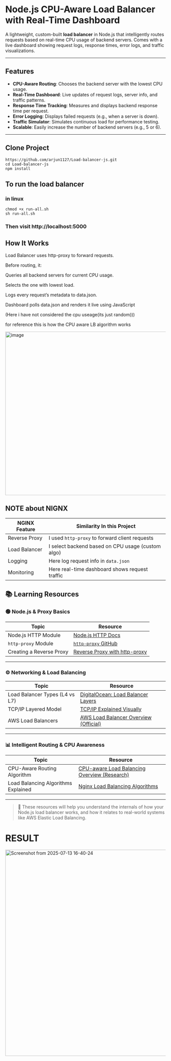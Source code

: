 #  Node.js CPU-Aware Load Balancer with Real-Time Dashboard

A lightweight, custom-built **load balancer** in Node.js that intelligently routes requests based on real-time CPU usage of backend servers. Comes with a live dashboard showing request logs, response times, error logs, and traffic visualizations.

---

##  Features

-  **CPU-Aware Routing**: Chooses the backend server with the lowest CPU usage.
-  **Real-Time Dashboard**: Live updates of request logs, server info, and traffic patterns.
-  **Response Time Tracking**: Measures and displays backend response time per request.
-  **Error Logging**: Displays failed requests (e.g., when a server is down).
-  **Traffic Simulator**: Simulates continuous load for performance testing.
-  **Scalable**: Easily increase the number of backend servers (e.g., 5 or 6).

---

## Clone Project 
```
https://github.com/arjun1127/Load-balancer-js.git
cd Load-balancer-js
npm install
```
## To run the load balancer
### in linux 
```
chmod +x run-all.sh
sh run-all.sh

```
### Then visit http://localhost:5000

## How It Works

Load Balancer uses http-proxy to forward requests.

Before routing, it:

Queries all backend servers for current CPU usage.

Selects the one with lowest load.

Logs every request’s metadata to data.json.

Dashboard polls data.json and renders it live using JavaScript

(Here i have not considered the cpu useage(its just random)))

for reference this is how the CPU aware LB algorithm works 

<img width="1042" height="513" alt="image" src="https://github.com/user-attachments/assets/f87739fb-23e8-41ea-8bf8-238eb073d987" />


## NOTE about NIGNX
| NGINX Feature |  Similarity In this Project
| ------------- | --------------------------------------------------- |
| Reverse Proxy | I used `http-proxy` to forward client requests     |
| Load Balancer | I select backend based on CPU usage (custom algo) |
| Logging       | Here log request info in `data.json`                 |
| Monitoring    | Here real-time dashboard shows request traffic      |




## 📚 Learning Resources

### 🟢 Node.js & Proxy Basics

| Topic                          | Resource                                                                 |
|-------------------------------|--------------------------------------------------------------------------|
| Node.js HTTP Module           | [Node.js HTTP Docs](https://nodejs.org/api/http.html)                   |
| `http-proxy` Module           | [`http-proxy` GitHub](https://github.com/http-party/node-http-proxy)    |
| Creating a Reverse Proxy      | [Reverse Proxy with http-proxy](https://www.digitalocean.com/community/tutorials/nodejs-reverse-proxy) |

---

### ⚙️ Networking & Load Balancing

| Topic                          | Resource                                                                 |
|-------------------------------|--------------------------------------------------------------------------|
| Load Balancer Types (L4 vs L7)| [DigitalOcean: Load Balancer Layers](https://www.digitalocean.com/community/tutorials/load-balancing-layer-4-vs-layer-7) |
| TCP/IP Layered Model           | [TCP/IP Explained Visually](https://www.internetsociety.org/tutorials/tcp-ip-basics/) |
| AWS Load Balancers             | [AWS Load Balancer Overview (Official)](https://docs.aws.amazon.com/elasticloadbalancing/latest/userguide/how-elastic-load-balancing-works.html) |

---

### 📊 Intelligent Routing & CPU Awareness

| Topic                          | Resource                                                                 |
|-------------------------------|--------------------------------------------------------------------------|
| CPU-Aware Routing Algorithm    | [CPU-aware Load Balancing Overview (Research)](https://ieeexplore.ieee.org/document/5605901) |
| Load Balancing Algorithms Explained | [Nginx Load Balancing Algorithms](https://docs.nginx.com/nginx/admin-guide/load-balancer/http-load-balancer/#load-balancing-methods) |

---

> 🔎 These resources will help you understand the internals of how your Node.js load balancer works, and how it relates to real-world systems like AWS Elastic Load Balancing.


# RESULT 

<img width="1333" height="647" alt="Screenshot from 2025-07-13 16-40-24" src="https://github.com/user-attachments/assets/fd20a295-e9c7-48db-a7ea-f40ea707cf57" />


